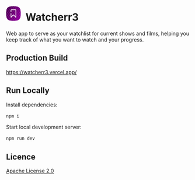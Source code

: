 # <img src="public/icon/icon-512.png" height="40"> &nbsp;Watcherr3

Web app to serve as your watchlist for current shows and films, helping you keep track of what you want to watch and your progress.

## Production Build

https://watcherr3.vercel.app/

## Run Locally

Install dependencies:

```bash
npm i
```

Start local development server:

```bash
npm run dev
```

## Licence

[Apache License 2.0](LICENSE)
